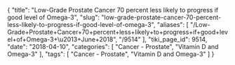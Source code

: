 {
    "title": "Low-Grade Prostate Cancer 70 percent less likely to progress if good level of Omega-3",
    "slug": "low-grade-prostate-cancer-70-percent-less-likely-to-progress-if-good-level-of-omega-3",
    "aliases": [
        "/Low-Grade+Prostate+Cancer+70+percent+less+likely+to+progress+if+good+level+of+Omega-3+\u2013+June+2018",
        "/9514"
    ],
    "tiki_page_id": 9514,
    "date": "2018-04-10",
    "categories": [
        "Cancer - Prostate",
        "Vitamin D and Omega-3"
    ],
    "tags": [
        "Cancer - Prostate",
        "Vitamin D and Omega-3"
    ]
}